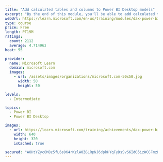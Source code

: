 ```yaml
---
title: "Add calculated tables and columns to Power BI Desktop models"
excerpt: "By the end of this module, you'll be able to add calculated tables and calculated columns to your data model. You'll also be able to describe row context, which is used to evaluated calculated column formulas. Because it's possible to add columns to a table by using Power Query, you'll also learn when it's best to create calculated columns instead of Power Query custom columns."
webUrl: https://learn.microsoft.com/en-us/training/modules/dax-power-bi-add-calculated-tables/
type: course
price: Free
length: PT19M
ratings:
  count: 2112
  average: 4.714962
heat: 55

provider:
  name: Microsoft Learn
  domain: microsoft.com
  images:
    - url: /assets/images/organizations/microsoft.com-50x50.jpg
      width: 50
      height: 50

levels:
  - Intermediate

topics:
  - Power BI
  - Power BI Desktop

images:
  - url: https://learn.microsoft.com/training/achievements/dax-power-bi-add-calculated-tables-social.png
    width: 640
    height: 320
    isCached: true

secured: "A8HtYZycOM8z5fL6s9K4rKzlAOZGLRpNJ6dpkHYqFyDsSvS6IdO5izWCGFmzL5xP/HZTf3q1EsBB6v1HgYuncwgC/F4K9W2e0K282DQ0FKfpbClU4bEMumvh4kaq58fI2a6oGlwqtfGSu7iZGYnc+LdDuxvtNaBida/CmeK+NY4UlzpasGS04FafkM/SU45JxmsSq+KD2aAGQXjsPQ96i5sCiB8SKY8cWMzseqQ6HnhrYEiu1bqdGz1tGqTMStq03G9hQN2UPFnYPUx2e7nzNDPOew1h85VxXHFF2aHAITJ8TcupaUkw0WSd7G2JNDIUrPX8YjvvPs4gEWSGX1mgZbT8FdiIy1YmpJ7CpejyrsXGfhXmV7d0kW7/CQBYMI7Mpc0MnCL0tvMlrRQDRecusv7eqKK9cAGruQokgW8gbYc=;sR4xUAXGHa3qV3T/fhtTHA=="
---
```


